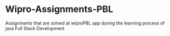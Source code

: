 # Wipro-Assignments-PBL
Assignments that are solved at wiproPBL app during the learning process of java Full Stack Development
